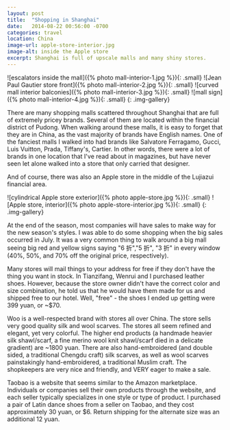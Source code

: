 ```yaml
---
layout: post
title:  "Shopping in Shanghai"
date:   2014-08-22 00:56:00 -0700
categories: travel
location: China
image-url: apple-store-interior.jpg
image-alt: inside the Apple store
excerpt: Shanghai is full of upscale malls and many shiny stores.
---
```

![escalators inside the mall]({% photo mall-interior-1.jpg %}){: .small}
![Jean Paul Gautier store front]({% photo mall-interior-2.jpg %}){: .small}
![curved mall interior balconies]({% photo mall-interior-3.jpg %}){: .small}
![mall sign]({% photo mall-interior-4.jpg %}){: .small}
{: .img-gallery}

There are many shopping malls scattered throughout Shanghai that are full of extremely pricey brands. Several of them are located within the financial district of Pudong. When walking around these malls, it is easy to forget that they are in China, as the vast majority of brands have English names. One of the fanciest malls I walked into had brands like Salvatore Ferragamo, Gucci, Luis Vuitton, Prada, Tiffany's, Cartier. In other words, there were a lot of brands in one location that I've read about in magazines, but have never seen let alone walked into a store that only carried that designer.

And of course, there was also an Apple store in the middle of the Lujiazui financial area.

![cylindrical Apple store exterior]({% photo apple-store.jpg %}){: .small}
![Apple store, interior]({% photo apple-store-interior.jpg %}){: .small}
{: .img-gallery}

At the end of the season, most companies will have sales to make way for the new season's styles. I was able to do some shopping when the big sales occurred in July. It was a very common thing to walk around a big mall seeing big red and yellow signs saying  "6 折","5 折", "3 折" in every window (40%, 50%, and 70% off the original price, respectively).

Many stores will mail things to your address for free if they don't have the thing you want in stock.  In Tianzifang, Wenrui and I purchased leather shoes. However, because the store owner didn't have the correct color and size combination, he told us that he would have them made for us and shipped free to our hotel. Well, "free" - the shoes I ended up getting were 399 yuan, or ~$70.

Woo is a well-respected brand with stores all over China. The store sells very good quality silk and wool scarves. The stores all seem refined and elegant, yet very colorful. The higher end products (a handmade heavier silk shawl/scarf, a fine merino wool knit shawl/scarf died in a delicate gradient) are ~1800 yuan. There are also hand-embroidered (and double sided, a traditional Chengdu craft) silk scarves, as well as wool scarves painstakingly hand-embroidered, a traditional Muslim craft. The shopkeepers are very nice and friendly, and VERY eager to make a sale.

Taobao is a website that seems similar to the Amazon marketplace. Individuals or companies sell their own products through the website, and each seller typically specializes in one style or type of product. I purchased a pair of Latin dance shoes from a seller on Taobao, and they cost approximately 30 yuan, or $6. Return shipping for the alternate size was an additional 12 yuan.
